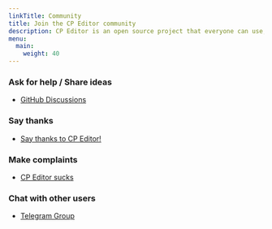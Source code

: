 ```yaml
---
linkTitle: Community
title: Join the CP Editor community
description: CP Editor is an open source project that everyone can use, provide suggestions and contribute to. Here are a few ways to ask for help and share ideas with us.
menu:
  main:
    weight: 40
---
```


<div class="col-md-4 col-sm-2"></div>

<div class="col-md-4 col-sm-8 ">

### Ask for help / Share ideas

-   [<i class="fab fa-github"></i> GitHub Discussions](https://github.com/cpeditor/cpeditor/discussions)

### Say thanks

-   [<i class="fab fa-github"></i> Say thanks to CP Editor!](https://github.com/cpeditor/cpeditor/discussions/755)

### Make complaints

-   [<i class="fab fa-github"></i> CP Editor sucks](https://github.com/cpeditor/cpeditor/discussions/760)

### Chat with other users

-   [<i class="fab fa-telegram"></i> Telegram Group](https://t.me/cpeditor)

</div>
